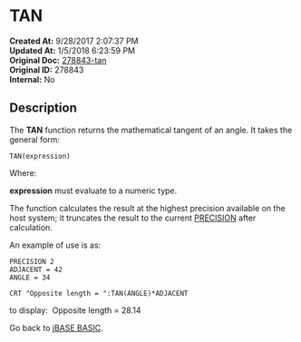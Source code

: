 # TAN

**Created At:** 9/28/2017 2:07:37 PM  
**Updated At:** 1/5/2018 6:23:59 PM  
**Original Doc:** [278843-tan](https://docs.jbase.com/36868-jbase-basic/278843-tan)  
**Original ID:** 278843  
**Internal:** No  

## Description

The **TAN** function returns the mathematical tangent of an angle. It takes the general form:

```
TAN(expression)
```

Where:

**expression** must evaluate to a numeric type.

The function calculates the result at the highest precision available on the host system; it truncates the result to the current [PRECISION](./../precision) after calculation.

An example of use is as:

```
PRECISION 2
ADJACENT = 42
ANGLE = 34

CRT "Opposite length = ":TAN(ANGLE)*ADJACENT
```

to display:  Opposite length = 28.14

Go back to [jBASE BASIC](./../jbase-basic-programmers-reference-guide).
